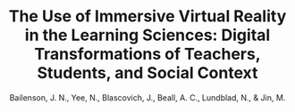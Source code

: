 ---
layout: leaf-node
title: "The Use of Immersive Virtual Reality in the Learning Sciences: Digital Transformations of Teachers, Students, and Social Context"
title-url: "http://life-slc.org/docs/Bailenson_etal-immersiveVR.pdf"
author: [" Bailenson, J. N., Yee, N., Blascovich, J., Beall, A. C., Lundblad, N., & Jin, M."]
groups: ["technologies"]
categories: ["simulation-based-learning"]
topics: ["scholarly-readings"]
summary: >
  This article illustrates the utility of using virtual environments to transform social interaction via behavior and context, with the goal of improving learning in digital environments. We first describe the technology and theories behind virtual environments and then report data from 4 empirical studies. In Experiment 1, we demonstrated that teachers with augmented social perception (i.e., receiving visual warnings alerting them to students not receiving enough teacher eye gaze) were able to spread their attention more equally among students than teachers without augmented perception. In Experiments 2 and 3, we demonstrated that by breaking the rules of spatial proximity that exist in physical space, students can learn more by being in the center of the teacher’s field of view (compared to the periphery) and by being closer to the teacher (compared to farther away). In Experiment 4, we demonstrated that inserting virtual co-learners who were either model students or distracting students changed the learning abilities of experiment participants who conformed to the virtual co-learners. Results suggest that virtual environments will have a unique ability to alter the social dynamics of learning environments via transformed social interaction.
cite: >
  Bailenson, J. N., Yee, N., Blascovich, J., Beall, A. C., Lundblad, N., & Jin, M. (2008). The Use of Immersive Virtual Reality in the Learning Sciences: Digital Transformations of Teachers, Students, and Social Context. Journal of the Learning Sciences, 17(1), 102–141. Retrieved from http://dx.doi.org/10.1080/10508400701793141 doi: 10.1080/10508400701793141
pub-date: 2008
added-date: 2017-05-23
resource-type: ["pdf-document"]
---